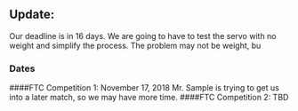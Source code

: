 ## Update:
Our deadline is in 16 days. We are going to have to test the servo with no weight and simplify the process. The problem may not be weight, bu

### Dates

####FTC Competition 1: November 17, 2018 
Mr. Sample is trying to get us into a later match, so we may have more time.
####FTC Competition 2: TBD
